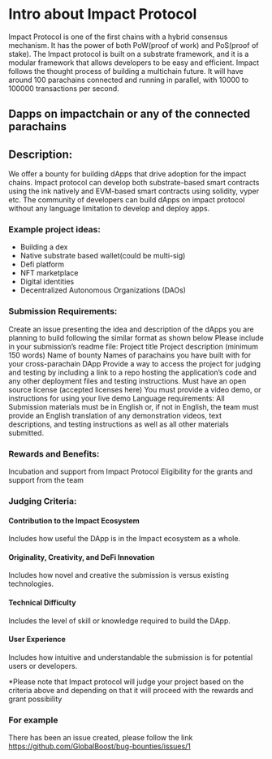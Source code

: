 # Intro about Impact Protocol
Impact Protocol is one of the first chains with a hybrid consensus mechanism. It has the power of both PoW(proof of work) and PoS(proof of stake). The Impact protocol is built on a substrate framework, and it is a modular framework that allows developers to be easy and efficient. Impact follows the thought process of building a multichain future. It will have around 100 parachains connected and running in parallel, with 10000 to 100000 transactions per second.

## Dapps on impactchain or any of the connected parachains

## Description:
We offer a bounty for building dApps that drive adoption for the impact chains. Impact protocol can develop both substrate-based 
smart contracts using the ink natively and EVM-based smart contracts using solidity, vyper etc. The community of developers can build dApps on impact protocol without any language limitation to develop and deploy apps.

### Example project ideas:
 - Building a dex
 - Native substrate based wallet(could be multi-sig)
 - Defi platform
 - NFT marketplace
 - Digital identities
 - Decentralized Autonomous Organizations (DAOs)

### Submission Requirements:
Create an issue presenting the idea and description of the dApps you are planning to build following the similar format as shown below
Please include in your submission’s readme file:
Project title
Project description (minimum 150 words)
Name of bounty
Names of parachains you have built with for your cross-parachain DApp
Provide a way to access the project for judging and testing by including a link to a repo hosting the application’s code and any other deployment files and testing instructions.
Must have an open source license (accepted licenses here)
You must provide a video demo, or instructions for using your live demo
Language requirements: All Submission materials must be in English or, if not in English, the team must provide an English translation of any demonstration videos, text descriptions, and testing instructions as well as all other materials submitted.

### Rewards and Benefits:

Incubation and support from Impact Protocol
Eligibility for the grants and support from the team

### Judging Criteria:
#### Contribution to the Impact Ecosystem 
Includes how useful the DApp is in the Impact ecosystem as a whole.

#### Originality, Creativity, and DeFi Innovation 
Includes how novel and creative the submission is versus existing technologies.

#### Technical Difficulty
Includes the level of skill or knowledge required to build the DApp.

#### User Experience
Includes how intuitive and understandable the submission is for potential users or developers.

*Please note that Impact protocol will judge your project based on the criteria above and depending on that it will proceed with the rewards and grant possibility


### For example
There has been an issue created, please follow the link 
https://github.com/GlobalBoost/bug-bounties/issues/1





